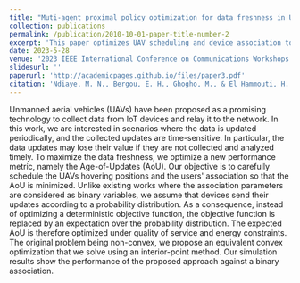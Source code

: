 ```yaml
---
title: "Muti-agent proximal policy optimization for data freshness in UAV-assisted networks"
collection: publications
permalink: /publication/2010-10-01-paper-title-number-2
excerpt: 'This paper optimizes UAV scheduling and device association to minimize Age-of-Updates (AoU) for time-sensitive IoT data. Using a probabilistic update model and convex optimization, the approach outperforms binary association methods.'
date: 2023-5-28
venue: '2023 IEEE International Conference on Communications Workshops (ICC Workshops)'
slidesurl: ''
paperurl: 'http://academicpages.github.io/files/paper3.pdf'
citation: 'Ndiaye, M. N., Bergou, E. H., Ghogho, M., & El Hammouti, H. (2022, December). Age-of-Updates optimization for UAV-assisted networks. In <i>GLOBECOM 2022-2022 IEEE Global Communications Conference</i> (pp. 450-455). IEEE.'
---
```


Unmanned aerial vehicles (UAVs) have been proposed as a promising technology to collect data from IoT devices and relay it to the network. In this work, we are interested in scenarios where the data is updated periodically, and the collected updates are time-sensitive. In particular, the data updates may lose their value if they are not collected and analyzed timely. To maximize the data freshness, we optimize a new performance metric, namely the Age-of-Updates (AoU). Our objective is to carefully schedule the UAVs hovering positions and the users' association so that the AoU is minimized. Unlike existing works where the association parameters are considered as binary variables, we assume that devices send their updates according to a probability distribution. As a consequence, instead of optimizing a deterministic objective function, the objective function is replaced by an expectation over the probability distribution. The expected AoU is therefore optimized under quality of service and energy constraints. The original problem being non-convex, we propose an equivalent convex optimization that we solve using an interior-point method. Our simulation results show the performance of the proposed approach against a binary association.
